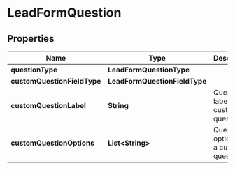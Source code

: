 

# LeadFormQuestion


## Properties

| Name | Type | Description | Notes |
|------------ | ------------- | ------------- | -------------|
|**questionType** | **LeadFormQuestionType** |  |  [optional] |
|**customQuestionFieldType** | **LeadFormQuestionFieldType** |  |  [optional] |
|**customQuestionLabel** | **String** | Question label for a custom question. |  [optional] |
|**customQuestionOptions** | **List&lt;String&gt;** | Question options for a custom question. |  [optional] |



